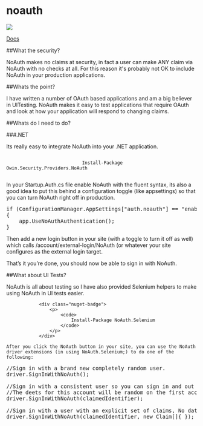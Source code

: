 # noauth

<img src="https://ci.appveyor.com/api/projects/status/u0nqgu4hdurn5ae8/branch/master?svg=true"/>

[Docs](http://noauth.azurewebsites.net/)

##What the security?

NoAuth makes no claims at security, in fact a user can make ANY claim via NoAuth with no checks at all. For this reason it's probably not OK to include NoAuth in your production applications.

##Whats the point?

I have written a number of OAuth based applications and am a big believer in UITesting. NoAuth makes it easy to test applications that require OAuth and look at how your application will respond to changing claims.

##Whats do I need to do?

###.NET

Its really easy to integrate NoAuth into your .NET application.

<div class="nuget-badge">
					<p>
						<code>
							Install-Package Owin.Security.Providers.NoAuth
						</code>
					</p>
				</div>
				
In your Startup.Auth.cs file enable NoAuth with the fluent syntax, its also a good idea to put this behind a configuration toggle (like appsettings) so that you can turn NoAuth right off in production.

<pre class="prettyprint lang-csharp">
if (ConfigurationManager.AppSettings["auth.noauth"] == "enabled")
{
	app.UseNoAuthAuthentication();
}</pre>

Then add a new login button in your site (with a toggle to turn it off as well) which calls /account/external-login/NoAuth (or whatever your site configures as the external login target.

That’s it you’re done, you should now be able to sign in with NoAuth.

##What about UI Tests?

NoAuth is all about testing so I have also provided Selenium helpers to make using NoAuth in UI tests easier.

				<div class="nuget-badge">
					<p>
						<code>
							Install-Package NoAuth.Selenium
						</code>
					</p>
				</div>
	
	After you click the NoAuth button in your site, you can use the NoAuth driver extensions (in using NoAuth.Selenium;) to do one of the following:
	
<pre class="prettyprint lang-csharp">
//Sign in with a brand new completely random user.
driver.SignInWithNoAuth();

//Sign in with a consistent user so you can sign in and out with the same account. 
//The deets for this account will be random on the first access but stay the same over multiple requests.
driver.SignInWithNoAuth(claimedIdentifier);

//Sign in with a user with an explicit set of claims, No data will be randomly generated in this case.
driver.SignInWithNoAuth(claimedIdentifier, new Claim[]{ });</pre>
